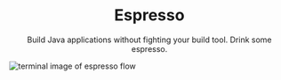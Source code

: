 <h1 align="center">Espresso</h1>
<p align="center">Build Java applications without fighting your build tool. Drink some espresso. </p>
<img align="center" src="https://github.com/hlafaille/espresso/blob/main/imgs/base.png?raw=true" alt="terminal image of espresso flow"></img>
